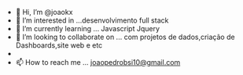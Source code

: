 - 👋 Hi, I’m @joaokx
- 👀 I’m interested in ...desenvolvimento full stack
- 🌱 I’m currently learning ... Javascript Jquery 
- 💞️ I’m looking to collaborate on ... com projetos de dados,criação de Dashboards,site web e etc
- 
- 📫 How to reach me ... joaopedrobsi10@gmail.com

<!---

joaokx/joaokx is a ✨ special ✨ repository because its `README.md` (this file) appears on your GitHub profile.
You can click the Preview link to take a look at your changes.
--->
